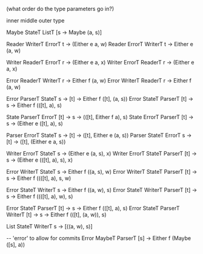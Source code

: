 (what order do the type parameters go in?)

inner   middle   outer     type

Maybe   StateT   ListT     [s -> Maybe (a, s)]

Reader  WriterT  ErrorT    t -> (Either e a, w)
Reader  ErrorT   WriterT   t -> Either e (a, w)

Writer  ReaderT  ErrorT    r -> (Either e a, x)
Writer  ErrorT   ReaderT   r -> (Either e a, x)

Error   ReaderT  WriterT   r -> Either f (a, w)
Error   WriterT  ReaderT   r -> Either f (a, w)

Error   ParserT  StateT    s -> [t] -> Either f ([t], (a, s))
Error   StateT   ParserT   [t] -> s -> Either f (([t], a), s)

State   ParserT  ErrorT    [t] -> s -> (([t], Either f a), s)
State   ErrorT   ParserT   [t] -> s -> (Either e ([t], a), s)

Parser  ErrorT   StateT    s -> [t] -> ([t], Either e (a, s))
Parser  StateT   ErrorT    s -> [t] -> ([t], (Either e a, s))



Writer  ErrorT   StateT               s -> (Either e (a, s), x)
Writer  ErrorT   StateT    ParserT    [t] -> s -> (Either e (([t], a), s), x)

Error   WriterT  StateT               s -> Either f ((a, s), w)
Error   WriterT  StateT    ParserT    [t] -> s -> Either f ((([t], a), s, w)

Error   StateT   WriterT              s -> Either f ((a, w), s)
Error   StateT   WriterT   ParserT    [t] -> s -> Either f ((([t], a), w), s)

Error   StateT   ParserT              [t] -> s -> Either f (([t], a), s)
Error   StateT   ParserT   WriterT    [t] -> s -> Either f (([t], (a, w)), s)	



List    StateT   WriterT              s -> [((a, w), s)]


-- 'error' to allow for commits
Error   MaybeT   ParserT              [s] -> Either f (Maybe ([s], a))